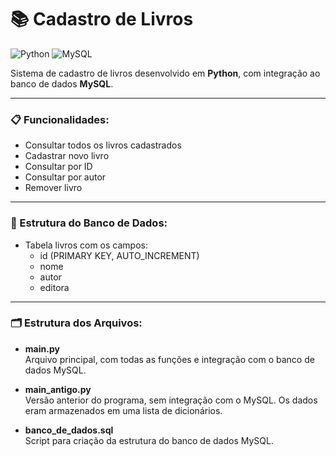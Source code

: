 # 📚 Cadastro de Livros
![Python](https://img.shields.io/badge/Python-blue?style=flat&logo=python&logoColor=white)
![MySQL](https://img.shields.io/badge/MySQL-blue?style=flat&logo=mysql&logoColor=white)

Sistema de cadastro de livros desenvolvido em **Python**, com integração ao banco de dados **MySQL**.

---

### 📋 Funcionalidades:

- Consultar todos os livros cadastrados  
- Cadastrar novo livro  
- Consultar por ID  
- Consultar por autor  
- Remover livro  

---

### 💾 Estrutura do Banco de Dados:

- Tabela livros com os campos:
  - id (PRIMARY KEY, AUTO_INCREMENT)  
  - nome  
  - autor  
  - editora  

---

### 🗂️ Estrutura dos Arquivos:

- **main.py**  
  Arquivo principal, com todas as funções e integração com o banco de dados MySQL.

- **main_antigo.py**  
  Versão anterior do programa, sem integração com o MySQL. Os dados eram armazenados em uma lista de dicionários.

- **banco_de_dados.sql**  
  Script para criação da estrutura do banco de dados MySQL.
